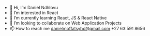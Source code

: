 - 👋 Hi, I’m Daniel Ndhlovu
- 👀 I’m interested in React
- 🌱 I’m currently learning React, JS & React Native 
- 💞️ I’m looking to collaborate on Web Application Projects
- 📫 How to reach me danielmoffatsyhd@gmail.com +27 63 591 8656
<!---
danielmoffatsyhd/danielmoffatsyhd is a ✨ special ✨ repository because its `README.md` (this file) appears on your GitHub profile.
You can click the Preview link to take a look at your changes.
--->

